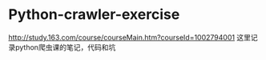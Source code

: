# Python-crawler-exercise
http://study.163.com/course/courseMain.htm?courseId=1002794001
这里记录python爬虫课的笔记，代码和坑
